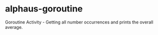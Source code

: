 # alphaus-goroutine
Goroutine Activity - Getting all number occurrences and prints the overall average.

